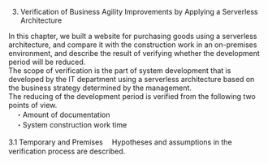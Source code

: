 3. Verification of Business Agility Improvements by Applying a Serverless Architecture

 In this chapter, we built a website for purchasing goods using a serverless architecture, and compare it with the construction work in an on-premises environment, and describe the result of verifying whether the development period will be reduced.  
 The scope of verification is the part of system development that is developed by the IT department using a serverless architecture based on the business strategy determined by the management.  
 The reducing of the development period is verified from the following two points of view.  
　・Amount of documentation  
　・System construction work time  

3.1 Temporary and Premises
　Hypotheses and assumptions in the verification process are described.
